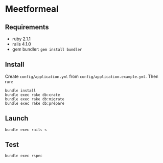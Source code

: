 # Meetformeal

## Requirements

* ruby 2.1.1
* rails 4.1.0
* gem bundler: `gem install bundler`

## Install

Create `config/application.yml` from `config/application.example.yml`. Then run:

    bundle install
    bundle exec rake db:crate
    bundle exec rake db:migrate
    bundle exec rake db:prepare

## Launch

    bundle exec rails s

## Test

    bundle exec rspec

